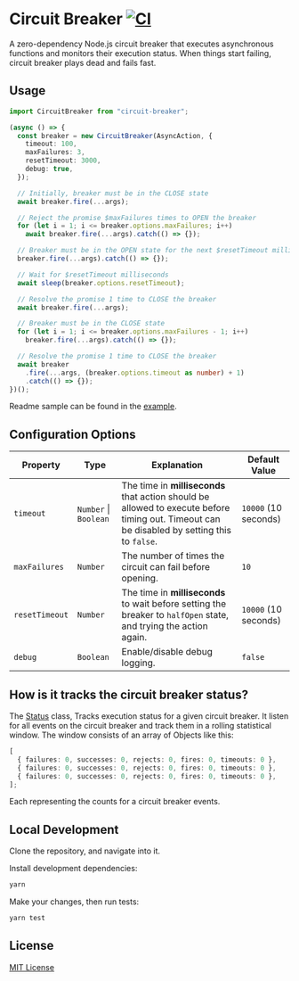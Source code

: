 # Circuit Breaker [![CI](https://github.com/tajpouria/circuit-breaker/actions/workflows/ci.yaml/badge.svg)](https://github.com/tajpouria/circuit-breaker/actions/workflows/ci.yaml)

A zero-dependency Node.js circuit breaker that executes asynchronous functions and monitors their execution status. When things start failing, circuit breaker plays dead and fails fast.

## Usage

```ts
import CircuitBreaker from "circuit-breaker";

(async () => {
  const breaker = new CircuitBreaker(AsyncAction, {
    timeout: 100,
    maxFailures: 3,
    resetTimeout: 3000,
    debug: true,
  });

  // Initially, breaker must be in the CLOSE state
  await breaker.fire(...args);

  // Reject the promise $maxFailures times to OPEN the breaker
  for (let i = 1; i <= breaker.options.maxFailures; i++)
    await breaker.fire(...args).catch(() => {});

  // Breaker must be in the OPEN state for the next $resetTimeout milliseconds
  breaker.fire(...args).catch(() => {});

  // Wait for $resetTimeout milliseconds
  await sleep(breaker.options.resetTimeout);

  // Resolve the promise 1 time to CLOSE the breaker
  await breaker.fire(...args);

  // Breaker must be in the CLOSE state
  for (let i = 1; i <= breaker.options.maxFailures - 1; i++)
    breaker.fire(...args).catch(() => {});

  // Resolve the promise 1 time to CLOSE the breaker
  await breaker
    .fire(...args, (breaker.options.timeout as number) + 1)
    .catch(() => {});
})();
```

Readme sample can be found in the [example](./example).

## Configuration Options

| Property       | Type                  | Explanation                                                                                                                                  | Default Value        |
| -------------- | --------------------- | -------------------------------------------------------------------------------------------------------------------------------------------- | -------------------- |
| `timeout`      | `Number` \| `Boolean` | The time in **milliseconds** that action should be allowed to execute before timing out. Timeout can be disabled by setting this to `false`. | `10000` (10 seconds) |
| `maxFailures`  | `Number`              | The number of times the circuit can fail before opening.                                                                                     | `10`                 |
| `resetTimeout` | `Number`              | The time in **milliseconds** to wait before setting the breaker to `halfOpen` state, and trying the action again.                            | `10000` (10 seconds) |
| `debug`        | `Boolean`             | Enable/disable debug logging.                                                                                                                | `false`              |

## How is it tracks the circuit breaker status?

The [Status](./src/circuit.ts) class, Tracks execution status for a given circuit breaker.
It listen for all events on the circuit breaker and track them in a rolling statistical window.
The window consists of an array of Objects like this:

```ts
[
  { failures: 0, successes: 0, rejects: 0, fires: 0, timeouts: 0 },
  { failures: 0, successes: 0, rejects: 0, fires: 0, timeouts: 0 },
  { failures: 0, successes: 0, rejects: 0, fires: 0, timeouts: 0 },
];
```

Each representing the counts for a circuit breaker events.

## Local Development

Clone the repository, and navigate into it.

Install development dependencies:

```sh
yarn
```

Make your changes, then run tests:

```sh
yarn test
```

## License

[MIT License](./LICENSE)
